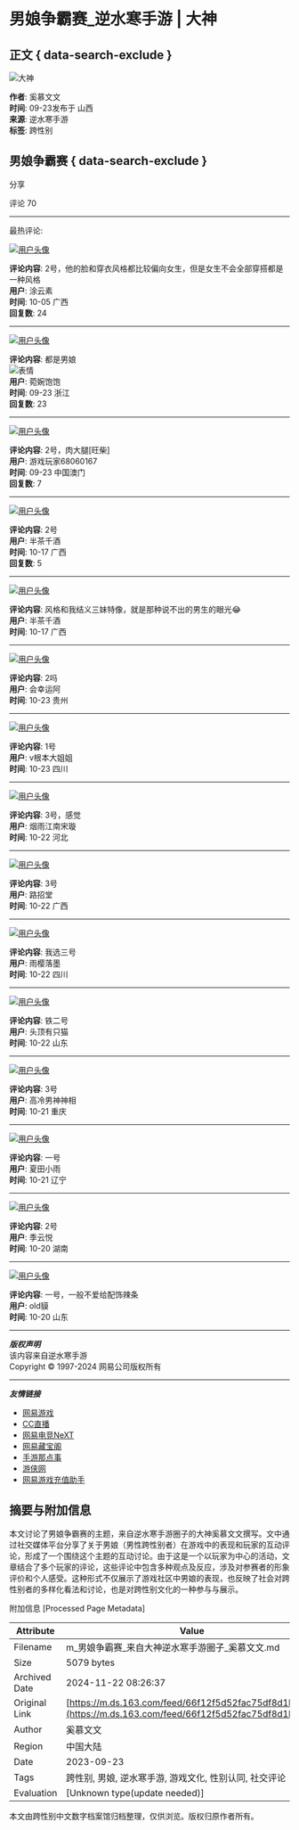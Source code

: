 # 男娘争霸赛_逆水寒手游 | 大神

## 正文 { data-search-exclude }


![大神](https://img.166.net/gameyw-misc/opd/squash/20220722/165349-dhc8lvqr7t.png)

**作者**: 奚慕文文  
**时间**: 09-23发布于 山西  
**来源**: 逆水寒手游  
**标签**: 跨性别  

## 男娘争霸赛 { data-search-exclude }

分享

评论 70

---

最热评论:

[![用户头像](https://img.166.net/gameyw-misc/opd/squash/20220331/135747-s4pzcug19f.png?imageView&tostatic=0&thumbnail=100y100)](https://user/92c46acbea364705846e759392c09ffc/)

**评论内容**: 2号，他的脸和穿衣风格都比较偏向女生，但是女生不会全部穿搭都是一种风格  
**用户**: 涂云素  
**时间**: 10-05 广西  
**回复数**: 24  

---

[![用户头像](https://img.166.net/reunionpub/3_20201203_176244a5703363283.png?imageView&tostatic=0&thumbnail=100y100)](https://user/fee8e6cb25e4404eb801cfb267c6d074/)

**评论内容**: 都是男娘  
![表情](https://img.166.net/reunionpub/8_20240901_191ab6d23d0779174.jpeg?imageView&tostatic=0&thumbnail=200y200)  
**用户**: 菀婉饱饱  
**时间**: 09-23 浙江  
**回复数**: 23  

---

[![用户头像](https://img.166.net/reunionpub/3_20240517_18f84d9bdff127568.jpeg?imageView&tostatic=0&thumbnail=100y100)](https://user/60ecd2daf2d340ad9798586b16cfdb5d/)

**评论内容**: 2号，肉大腿[旺柴]  
**用户**: 游戏玩家68060167  
**时间**: 09-23 中国澳门  
**回复数**: 7  

---

[![用户头像](https://img.166.net/reunionpub/3_20240225_18ddf3237e0477428.jpeg?imageView&tostatic=0&thumbnail=100y100)](https://user/9d63e03542744b8cbd89974efc45ea95/)

**评论内容**: 2号  
**用户**: 半茶千酒  
**时间**: 10-17 广西  
**回复数**: 5  

---

[![用户头像](https://img.166.net/reunionpub/3_20240225_18ddf3237e0477428.jpeg?imageView&tostatic=0&thumbnail=100y100)](https://user/9d63e03542744b8cbd89974efc45ea95/)

**评论内容**: 风格和我结义三妹特像，就是那种说不出的男生的眼光😂  
**用户**: 半茶千酒  
**时间**: 10-17 广西  

---

[![用户头像](https://img.166.net/reunionpub/3_20240919_1920ad74e12561618.jpeg?imageView&tostatic=0&thumbnail=100y100)](https://user/3fc1fe7be7d44c8d87e7ab070e002839/)

**评论内容**: 2吗  
**用户**: 会幸运阿  
**时间**: 10-23 贵州  

---

[![用户头像](https://img.166.net/reunionpub/3_20231021_18b50e2a007864017.png?imageView&tostatic=0&thumbnail=100y100)](https://user/f0f9dd80556a467c94cbb2620012bc25/)

**评论内容**: 1号  
**用户**: v根本大姐姐  
**时间**: 10-23 四川  

---

[![用户头像](https://img.166.net/reunionpub/3_20240930_1924181a1d0934749.jpeg?imageView&tostatic=0&thumbnail=100y100)](https://user/1a4a828d4b1c45019c6b40b013ff7ec0/)

**评论内容**: 3号，感觉  
**用户**: 烟雨江南宋璇  
**时间**: 10-22 河北  

---

[![用户头像](https://img.166.net/reunionpub/3_20240426_18f1afbe28b833916.jpeg?imageView&tostatic=0&thumbnail=100y100)](https://user/c2a26744fdf647f390db266868e5ba82/)

**评论内容**: 3号  
**用户**: 路招堂  
**时间**: 10-22 广西  

---

[![用户头像](https://img.166.net/reunionpub/3_20230630_1890ad13010734165.jpeg?imageView&tostatic=0&thumbnail=100y100)](https://user/e4b7d1c4b04f4ea2958e6a7376293807/)

**评论内容**: 我选三号  
**用户**: 雨樱落墨  
**时间**: 10-22 四川  

---

[![用户头像](https://img.166.net/reunionpub/3_20230315_186e5e2ec0a137495.jpeg?imageView&tostatic=0&thumbnail=100y100)](https://user/c8b70d9f265e445c99ae0a4af57ba64e/)

**评论内容**: 铁二号  
**用户**: 头顶有只猫  
**时间**: 10-22 山东  

---

[![用户头像](https://img.166.net/reunionpub/3_20240813_1914c5c308b160332.png?imageView&tostatic=0&thumbnail=100y100)](https://user/d4f96b8540db49589eb44ccf2997fe6c/)

**评论内容**: 3号  
**用户**: 高冷男神神相  
**时间**: 10-21 重庆  

---

[![用户头像](https://img.166.net/reunionpub/3_20191027_16e0c5710ac427523.png?imageView&tostatic=0&thumbnail=100y100)](https://user/d1b3004922eb4078af920778b4d48de8/)

**评论内容**: 一号  
**用户**: 夏田小雨  
**时间**: 10-21 辽宁  

---

[![用户头像](https://img.166.net/reunionpub/3_20240613_1900fa6ee5e313821.jpeg?imageView&tostatic=0&thumbnail=100y100)](https://user/501353d6f1b94a05a362e7ac91759e25/)

**评论内容**: 2号  
**用户**: 季云悦  
**时间**: 10-20 湖南  

---

[![用户头像](https://img.166.net/reunionpub/3_20240209_18d89f626d8944886.png?imageView&tostatic=0&thumbnail=100y100)](https://user/211849b0c6be4784a1d07355c1f306d3/)

**评论内容**: 一号，一般不爱给配饰辣条  
**用户**: old貘  
**时间**: 10-20 山东  

---

***版权声明***  
该内容来自逆水寒手游  
Copyright © 1997-2024 网易公司版权所有  

--- 

***友情链接***  
- [网易游戏](https://game.163.com/)  
- [CC直播](https://cc.163.com/)  
- [网易电竞NeXT](https://next.163.com/)  
- [网易藏宝阁](https://cbg.163.com/)  
- [手游那点事](http://www.nadianshi.com/)  
- [游侠网](https://www.ali213.net/)  
- [网易游戏充值助手](https://pay.ds.163.com/)  

## 摘要与附加信息

<!-- tcd_abstract -->
本文讨论了男娘争霸赛的主题，来自逆水寒手游圈子的大神奚慕文文撰写。文中通过社交媒体平台分享了关于男娘（男性跨性别者）在游戏中的表现和玩家的互动评论，形成了一个围绕这个主题的互动讨论。由于这是一个以玩家为中心的活动，文章结合了多个玩家的评论，这些评论中包含多种观点及反应，涉及对参赛者的形象评价和个人感受。这种形式不仅展示了游戏社区中男娘的表现，也反映了社会对跨性别者的多样化看法和讨论，也是对跨性别文化的一种参与与展示。
<!-- tcd_abstract_end -->

附加信息 [Processed Page Metadata]

| Attribute       | Value                                  |
|-----------------|----------------------------------------|
| Filename        | m_男娘争霸赛_来自大神逆水寒手游圈子_奚慕文文.md                             |
| Size            | 5079 bytes                           |
| Archived Date   | 2024-11-22 08:26:37                             |
| Original Link   | [https://m.ds.163.com/feed/66f12f5d52fac75df8d1b305/](https://m.ds.163.com/feed/66f12f5d52fac75df8d1b305/)                       |
| Author          | 奚慕文文                               |
| Region          | 中国大陆                               |
| Date            | 2023-09-23                                 |
| Tags            | 跨性别, 男娘, 逆水寒手游, 游戏文化, 性别认同, 社交评论                                 |
| Evaluation            | [Unknown type(update needed)]                                 |
<!-- tcd_table_end -->

本文由跨性别中文数字档案馆归档整理，仅供浏览。版权归原作者所有。

